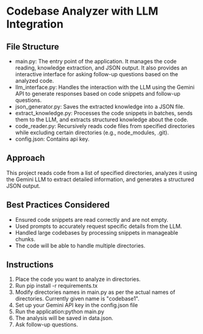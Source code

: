 
# Codebase Analyzer with LLM Integration

## File Structure
- main.py: The entry point of the application. It manages the code reading, knowledge extraction, and JSON output.  It also provides an interactive interface for asking follow-up questions based on the analyzed code.
- llm_interface.py: Handles the interaction with the LLM using the Gemini API to generate responses based on code snippets and follow-up questions.
- json_generator.py: Saves the extracted knowledge into a JSON file.
- extract_knowledge.py: Processes the code snippets in batches, sends them to the LLM, and extracts structured knowledge about the code.
- code_reader.py: Recursively reads code files from specified directories while excluding certain directories (e.g., node_modules, .git).
- config.json: Contains api key.

## Approach
This project reads code from a list of specified directories, analyzes it using the Gemini LLM to extract detailed information, and generates a structured JSON output.


## Best Practices Considered
- Ensured code snippets are read correctly and are not empty.
- Used prompts to accurately request specific details from the LLM.
- Handled large codebases by processing snippets in manageable chunks.
- The code will be able to handle multiple directories.

## Instructions
1. Place the code you want to analyze in directories.
2. Run pip install -r requirements.tx
2. Modify directories names in main.py as per the actual names of directories. Currently given name is "codebase1".
3. Set up your Gemini API key in the config.json file
4. Run the application:python main.py
5. The analysis will be saved in data.json.
6. Ask follow-up questions.
    